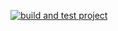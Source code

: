 [![build and test project](https://github.com/To-om/SquareReflect/actions/workflows/build-and-test.yaml/badge.svg)](https://github.com/To-om/SquareReflect/actions/workflows/build-and-test.yaml)
